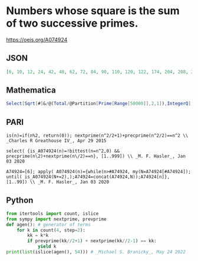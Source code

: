 # Numbers whose square is the sum of two successive primes\.
https://oeis.org/A074924
## JSON
```JSON
[6, 10, 12, 24, 42, 48, 62, 72, 84, 90, 110, 120, 122, 174, 204, 208, 220, 232, 240, 264, 306, 326, 336, 372, 386, 408, 410, 444, 454, 456, 468, 470, 474, 522, 546, 550, 594, 600, 630, 640, 642, 686, 740, 750, 762, 766, 788, 802, 852, 876, 882, 920, 936, 970]
```
## Mathematica
```Mathematica
Select[Sqrt[#]&/@(Total/@Partition[Prime[Range[50000]],2,1]),IntegerQ] (* _Harvey P. Dale_, Oct 04 2014 *)
```
## PARI
```PARI
is(n)=if(n%2, return(0)); nextprime(n^2/2+1)+precprime(n^2/2)==n^2 \\ _Charles R Greathouse IV_, Apr 29 2015
```
```PARI
select( {is_A074924(n)=!bittest(n=n^2,0) && precprime(n\2)+nextprime(n\/2)==n}, [1..999]) \\ _M. F. Hasler_, Jan 03 2020
```
```PARI
A74924=[6]; apply( A074924(n)={while(n>#A74924, my(N=A74924[#A74924]); until( is_A074924(N+=2),);A74924=concat(A74924,N));A74924[n]}, [1..99]) \\ _M. F. Hasler_, Jan 03 2020
```
## Python
```Python
from itertools import count, islice
from sympy import nextprime, prevprime
def agen(): # generator of terms
    for k in count(4, step=2):
        kk = k*k
        if prevprime(kk//2+1) + nextprime(kk//2-1) == kk:
            yield k
print(list(islice(agen(), 54))) # _Michael S. Branicky_, May 24 2022
```
